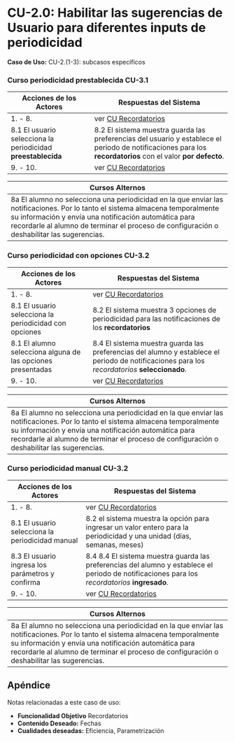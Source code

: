 # CU-2.0: Habilitar las sugerencias de Usuario para diferentes inputs de periodicidad


**Caso de Uso:** CU-2.(1-3): subcasos específicos

### Curso periodicidad prestablecida CU-3.1

|Acciones de los Actores| Respuestas del Sistema|
|---|---|
|1. - 8.| ver [CU Recordatorios](3.0-CU-Recordatorios.md)|
|8.1 El usuario selecciona la periodicidad **preestablecida**| 8.2 El sistema muestra guarda las preferencias del usuario y establece el periodo de notificaciones para los **recordatorios** con el valor **por defecto**.
|9. - 10.| ver [CU Recordatorios](3.0-CU-Recordatorios.md)|

|Cursos Alternos|
|---|
|8a El alumno no selecciona una periodicidad en la que enviar las notificaciones. Por lo tanto el sistema almacena temporalmente su información y envía una notificación automática para recordarle al alumno de terminar el proceso de configuración o deshabilitar las sugerencias.|

### Curso periodicidad con opciones CU-3.2
|Acciones de los Actores| Respuestas del Sistema|
|---|---|
|1. - 8.| ver [CU Recordatorios](3.0-CU-Recordatorios.md)|
|8.1 El usuario selecciona la periodicidad con opciones| 8.2 El sistema muestra 3 opciones de periodicidad para las notificaciones de los **recordatorios**
|8.1 El alumno selecciona alguna de las opciones presentadas| 8.4  El sistema muestra guarda las preferencias del alumno y establece el periodo de notificaciones para los _recordatorios_ **seleccionado**.
|9. - 10.| ver [CU Recordatorios](3.0-CU-Recordatorios.md)|

|Cursos Alternos|
|---|
|8a El alumno no selecciona una periodicidad en la que enviar las notificaciones. Por lo tanto el sistema almacena temporalmente su información y envía una notificación automática para recordarle al alumno de terminar el proceso de configuración o deshabilitar las sugerencias.|

### Curso periodicidad manual CU-3.2
|Acciones de los Actores| Respuestas del Sistema|
|---|---|
|1. - 8.| ver [CU Recordatorios](3.0-CU-Recordatorios.md)|
|8.1 El usuario selecciona la periodicidad manual| 8.2 el sistema muestra la opción para ingresar un valor entero para la periodicidad y una unidad (días, semanas, meses)
|8.3 El usuario ingresa los parámetros y confirma | 8.4  8.4  El sistema muestra guarda las preferencias del alumno y establece el periodo de notificaciones para los _recordatorios_ **ingresado**.
|9. - 10.| ver [CU Recordatorios](3.0-CU-Recordatorios.md)|

|Cursos Alternos|
|---|
|8a El alumno no selecciona una periodicidad en la que enviar las notificaciones. Por lo tanto el sistema almacena temporalmente su información y envía una notificación automática para recordarle al alumno de terminar el proceso de configuración o deshabilitar las sugerencias.|

## Apéndice
Notas relacionadas a este caso de uso:
- **Funcionalidad Objetivo** Recordatorios
- **Contenido Deseado:** Fechas
- **Cualidades deseadas:** Eficiencia, Parametrización